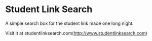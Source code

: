 # Student Link Search

A simple search box for the student link made one long night.

Visit it at studentlinksearch.com(http://www.studentlinksearch.com)
